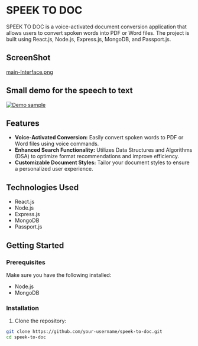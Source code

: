 # SPEEK TO DOC

SPEEK TO DOC is a voice-activated document conversion application that allows users to convert spoken words into PDF or Word files. The project is built using React.js, Node.js, Express.js, MongoDB, and Passport.js.

## ScreenShot

[main-Interface.png](https://postimg.cc/3Wc6QKYF)

## Small demo for the speech to text

[![Demo sample](https://media.licdn.com/dms/image/D5622AQGc08Pw_Jc60g/feedshare-shrink_480/0/1702314162896?e=1706140800&v=beta&t=AhM1ZXndIPNCf6Vte0DRAXmecu_ZFCFcrlLimjvjtDo)](https://www.linkedin.com/feed/update/urn:li:activity:7138123872188432384?updateEntityUrn=urn%3Ali%3Afs_updateV2%3A%28urn%3Ali%3Aactivity%3A7138123872188432384%2CFEED_DETAIL%2CEMPTY%2CDEFAULT%2Cfalse%29&originTrackingId=DXFpsf0lQUaKqMI64dRRWw%3D%3D&lipi=urn%3Ali%3Apage%3Ad_flagship3_profile_view_base_recent_activity_content_view%3BPfl8ic4zQma9fIRyifoOSQ%3D%3D)



## Features

- **Voice-Activated Conversion:** Easily convert spoken words to PDF or Word files using voice commands.
- **Enhanced Search Functionality:** Utilizes Data Structures and Algorithms (DSA) to optimize format recommendations and improve efficiency.
- **Customizable Document Styles:** Tailor your document styles to ensure a personalized user experience.

## Technologies Used

- React.js
- Node.js
- Express.js
- MongoDB
- Passport.js

## Getting Started

### Prerequisites

Make sure you have the following installed:

- Node.js
- MongoDB

### Installation

1. Clone the repository:

```bash
git clone https://github.com/your-username/speek-to-doc.git
cd speek-to-doc
